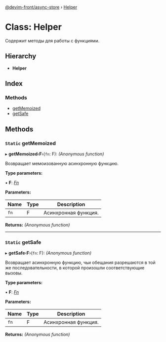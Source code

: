 [@devim-front/async-store](../README.md) › [Helper](helper.md)

# Class: Helper

Содержит методы для работы с функциями.

## Hierarchy

* **Helper**

## Index

### Methods

* [getMemoized](helper.md#markdown-header-static-getmemoized)
* [getSafe](helper.md#markdown-header-static-getsafe)

## Methods

### <a id="markdown-header-static-getmemoized" name="markdown-header-static-getmemoized"></a> `Static` getMemoized

▸ **getMemoized**‹**F**›(`fn`: F): *(Anonymous function)*

Возвращает мемоизованную асинхронную функцию.

**Type parameters:**

▪ **F**: *[Fn](../README.md#markdown-header-fn)*

**Parameters:**

Name | Type | Description |
------ | ------ | ------ |
`fn` | F | Асинхронная функция.  |

**Returns:** *(Anonymous function)*

___

### <a id="markdown-header-static-getsafe" name="markdown-header-static-getsafe"></a> `Static` getSafe

▸ **getSafe**‹**F**›(`fn`: F): *(Anonymous function)*

Возвращает асинхронную функцию, чьи обещания разрешаются в той же
последовательности, в которой произошли соответствующие вызовы.

**Type parameters:**

▪ **F**: *[Fn](../README.md#markdown-header-fn)*

**Parameters:**

Name | Type | Description |
------ | ------ | ------ |
`fn` | F | Асинхронная функция.  |

**Returns:** *(Anonymous function)*
